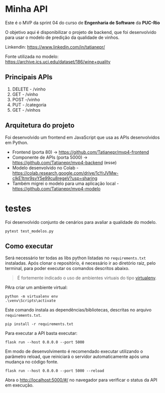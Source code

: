 # Minha API

Este é o MVP da sprint 04 do curso de **Engenharia de Software** da **PUC-Rio**

O objetivo aqui é disponibilizar o projeto de backend, que foi desenvolvido para usar o modelo de predição da qualidade de vinhos.

Linkendin: https://www.linkedin.com/in/tatianepr/

Fonte utilizada no modelo: https://archive.ics.uci.edu/dataset/186/wine+quality

## Principais APIs

1) DELETE - /vinho
2) GET - /vinho
3) POST -/vinho
4) PUT - /categoria 
5) GET - /vinhos

## Arquitetura do projeto

Foi desenvolvido um frontend em JavaScript que usa as APIs desenvolvidos em Python. 

- Frontend (porta 80) -> https://github.com/Tatianepr/mvp4-frontend
- Componente de APIs (porta 5000) -> https://github.com/Tatianepr/mvp4-backend (esse)
- Modelo desenvolvido no Colab - https://colab.research.google.com/drive/1cYrJVMw-cIkE1tmr9svY5e99cu8regeV?usp=sharing
- Também migrei o modelo para uma aplicação local - https://github.com/Tatianepr/mvp4-modelo

# testes

Foi desenvolvido conjunto de cenários para avaliar a qualidade do modelo.

```
pytest test_modelos.py

```

## Como executar 


Será necessário ter todas as libs python listadas no `requirements.txt` instaladas.
Após clonar o repositório, é necessário ir ao diretório raiz, pelo terminal, para poder executar os comandos descritos abaixo.

> É fortemente indicado o uso de ambientes virtuais do tipo [virtualenv](https://virtualenv.pypa.io/en/latest/installation.html).

PAra criar um ambiente virtual: 

```
python -m virtualenv env
.\venv\Scripts\activate
```

Este comando instala as dependências/bibliotecas, descritas no arquivo `requirements.txt`.
```
pip install -r requirements.txt
```


Para executar a API  basta executar:

```
flask run --host 0.0.0.0 --port 5000
```

Em modo de desenvolvimento é recomendado executar utilizando o parâmetro reload, que reiniciará o servidor
automaticamente após uma mudança no código fonte. 

```
flask run --host 0.0.0.0 --port 5000 --reload
```

Abra o [http://localhost:5000/#/](http://localhost:5000/#/) no navegador para verificar o status da API em execução.

